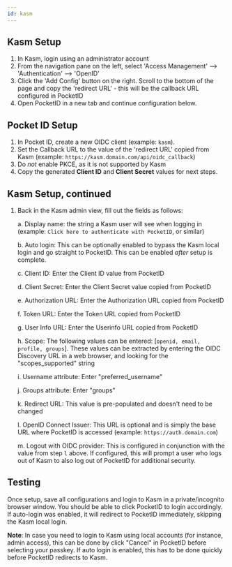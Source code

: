 ```yaml
---
id: kasm
---
```


## Kasm Setup

1. In Kasm, login using an administrator account
2. From the navigation pane on the left, select 'Access Management' --> 'Authentication' --> 'OpenID'
3. Click the 'Add Config' button on the right. Scroll to the bottom of the page and copy the 'redirect URL' - this will be the callback URL configured in PocketID
4. Open PocketID in a new tab and continue configuration below.

## Pocket ID Setup

1. In Pocket ID, create a new OIDC client (example: `kasm`).
2. Set the Callback URL to the value of the 'redirect URL' copied from Kasm (example: `https://kasm.domain.com/api/oidc_callback`)
3. Do _not_ enable PKCE, as it is not supported by Kasm
4. Copy the generated **Client ID** and **Client Secret** values for next steps.

## Kasm Setup, continued

1. Back in the Kasm admin view, fill out the fields as follows:

   a. Display name: the string a Kasm user will see when logging in (example: `Click here to authenticate with PocketID`, or similar)

   b. Auto login: This can be optionally enabled to bypass the Kasm local login and go straight to PocketID. This can be enabled _after_ setup is complete.

   c. Client ID: Enter the Client ID value from PocketID

   d. Client Secret: Enter the Client Secret value copied from PocketID

   e. Authorization URL: Enter the Authorization URL copied from PocketID

   f. Token URL: Enter the Token URL copied from PocketID

   g. User Info URL: Enter the Userinfo URL copied from PocketID

   h. Scope: The following values can be entered: [`openid, email, profile, groups`]. These values can be extracted by entering the OIDC Discovery URL in a web browser, and looking for the "scopes_supported" string

   i. Username attribute: Enter "preferred_username"

   j. Groups attribute: Enter "groups"

   k. Redirect URL: This value is pre-populated and doesn't need to be changed

   l. OpenID Connect Issuer: This URL is optional and is simply the base URL where PocketID is accessed (example: `https://auth.domain.com`)

   m. Logout with OIDC provider: This is configured in conjunction with the value from step `l` above. If configured, this will prompt a user who logs out of Kasm to also log out of PocketID for additional security.

## Testing

Once setup, save all configurations and login to Kasm in a private/incognito browser window. You should be able to click PocketID to login accordingly. If auto-login was enabled, it will redirect to PocketID immediately, skipping the Kasm local login.

**Note**: In case you need to login to Kasm using local accounts (for instance, admin access), this can be done by click "Cancel" in PocketID before selecting your passkey. If auto login is enabled, this has to be done quickly before PocketID redirects to Kasm.
